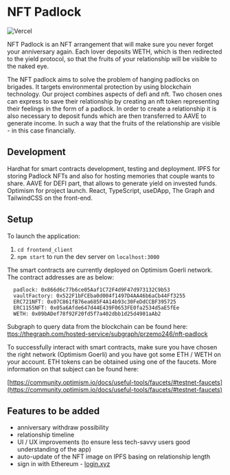 # NFT Padlock

![Vercel](https://vercelbadge.vercel.app/api/przemo246/nft-padlock)

NFT Padlock is an NFT arrangement that will make sure you never forget your anniversary again. Each lover deposits WETH, which is then redirected to the yield protocol, so that the fruits of your relationship will be visible to the naked eye.

The NFT padlock aims to solve the problem of hanging padlocks on brigades. It targets environmental protection by using blockchain technology. Our project combines aspects of defi and nft. Two chosen ones can express to save their relationship by creating an nft token representing their feelings in the form of a padlock. In order to create a relationship it is also necessary to deposit funds which are then transferred to AAVE to generate income. In such a way that the fruits of the relationship are visible - in this case financially.

## Development

Hardhat for smart contracts development, testing and deployment. IPFS for storing Padlock NFTs and also for hosting memories that couple wants to share. AAVE for DEFI part, that allows to generate yield on invested funds. Optimism for project launch. React, TypeScript, useDApp, The Graph and TailwindCSS on the front-end.

## Setup

To launch the application:

1. `cd frontend_client`
2. `npm start` to run the dev server on `localhost:3000`

The smart contracts are currently deployed on Optimism Goerli network. The contract addresses are as below:

```
  padlock: 0x866d6c77b6ce05Aaf1C72F4d9F47d973132C9b53
  vaultFactory: 0x522F1bFCEba0d004f1497D4AA46b6aCb44Ff3255
  ERC721NFT: 0x07C861fB76ea685F4A14b93c30FeDdCCBF395725
  ERC1155NFT: 0x05a6Afde647d44E439F0653FE0fa2534d5aE5fEe
  WETH: 0x09bADef78f92F20fd5f7a402dbb1d25d4901aAb2
```

Subgraph to query data from the blockchain can be found here:
[ttps://thegraph.com/hosted-service/subgraph/przemo246/nft-padlock](https://thegraph.com/hosted-service/subgraph/przemo246/nft-padlock)

To successfully interact with smart contracts, make sure you have chosen the right network (Optimism Goerli) and you have got some ETH / WETH on your account. ETH tokens can be obtained using one of the faucets. More information on that subject can be found here:

[https://community.optimism.io/docs/useful-tools/faucets/#testnet-faucets](https://community.optimism.io/docs/useful-tools/faucets/#testnet-faucets)

## Features to be added

- anniversary withdraw possibility
- relationship timeline
- UI / UX improvements (to ensure less tech-savvy users good understanding of the app)
- auto-update of the NFT image on IPFS basing on relationship length
- sign in with Ethereum - [login.xyz](https://login.xyz/)
